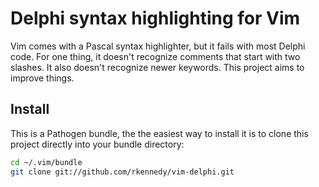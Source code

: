 # Delphi syntax highlighting for Vim

Vim comes with a Pascal syntax highlighter, but it fails with most Delphi code. For one thing, it doesn't recognize comments that start with two slashes. It also doesn't recognize newer keywords. This project aims to improve things.

## Install

This is a Pathogen bundle, the the easiest way to install it is to clone this project directly into your bundle directory:

```bash
cd ~/.vim/bundle
git clone git://github.com/rkennedy/vim-delphi.git
```
